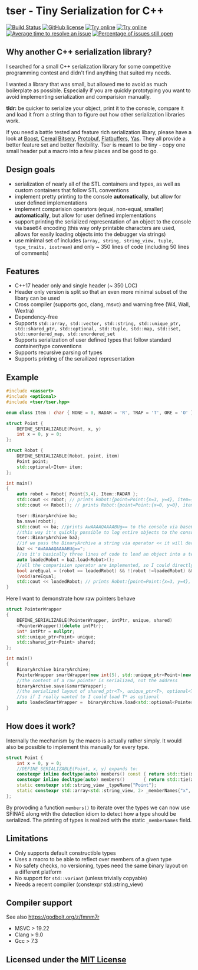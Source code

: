 # tser - Tiny Serialization for C++
[![Build Status](https://img.shields.io/badge/build-passing-brightgreen.svg)](https://img.shields.io/badge/build-passing-brightgreen.svg)
[![GitHub license](https://img.shields.io/badge/license-MIT-blue.svg)](https://github.com/KonanM/tser/blob/master/LICENSE)
[![Try online](https://img.shields.io/badge/try-online-blue.svg)](https://wandbox.org/permlink/gdgbD3t8i8hOWK6L)
[![Try online](https://img.shields.io/badge/try-online-blue.svg)](https://godbolt.org/z/fmnm7r)
[![Average time to resolve an issue](http://isitmaintained.com/badge/resolution/konanM/tser.svg)](http://isitmaintained.com/project/konanM/tser "Average time to resolve an issue")
[![Percentage of issues still open](http://isitmaintained.com/badge/open/konanM/tser.svg)](http://isitmaintained.com/project/konanM/tser "Percentage of issues still open")
## Why another C++ serialization library?

I searched for a small C++ serialization library for some competitive programming contest and didn't find anything that suited my needs. 

I wanted a library that was small, but allowed me to avoid as much boilerplate as possible. Especially if you are quickly prototyping you want to avoid implementing serialization and comparision manually.

**tldr:** be quicker to serialize your object, print it to the console, compare it and load it from a string than to figure out how other serialization libraries work. 

If you need a battle tested and feature rich serialization libary, please have a look at [Boost](https://www.boost.org/doc/libs/1_72_0/libs/serialization/doc/index.html), [Cereal](https://uscilab.github.io/cereal/) [Bitsery](https://github.com/fraillt/bitsery), [Protobuf](https://developers.google.com/protocol-buffers), [Flatbuffers](https://google.github.io/flatbuffers/), [Yas](https://github.com/niXman/yas). They all provide a better feature set and better flexibility. Tser is meant to be tiny - copy one small header put a macro into a few places and be good to go. 

## Design goals
* serialization of nearly all of the STL containers and types, as well as custom containers that follow STL conventions
* implement pretty printing to the console **automatically**, but allow for user defined implementations
* implement comparision operators (equal, non-equal, smaller) **automatically**, but allow for user defined implementations
* support printing the serialized representation of an object to the console via base64 encoding (this way only printable characters are used, allows for easily loading objects into the debugger via strings)
* use minimal set of includes (```array, string, string_view, tuple, type_traits, iostream```) and only ~ 350 lines of code (including 50 lines of comments)

## Features

* C++17 header only and single header (~ 350 LOC)
* Header only version is split so that an even more minimal subset of the libary can be used
* Cross compiler (supports gcc, clang, msvc) and warning free (W4, Wall, Wextra)
* Dependency-free
* Supports ```std::array, std::vector, std::string, std::unique_ptr, std::shared_ptr, std::optional, std::tuple, std::map, std::set, std::unordered_map, std::unordered_set ```
* Supports serialization of user defined types that follow standard container/type conventions
* Supports recursive parsing of types 
* Supports printing of the serailized representation

## Example

```Cpp
#include <cassert>
#include <optional>
#include <tser/tser.hpp>

enum class Item : char { NONE = 0, RADAR = 'R', TRAP = 'T', ORE = 'O' };

struct Point {
    DEFINE_SERIALIZABLE(Point, x, y)
    int x = 0, y = 0;
};

struct Robot {
    DEFINE_SERIALIZABLE(Robot, point, item)
    Point point;
    std::optional<Item> item;
};

int main()
{
    auto robot = Robot{ Point{3,4}, Item::RADAR };
    std::cout << robot; // prints Robot:{point=Point:{x=3, y=4}, item={R}}
    std::cout << Robot(); // prints Robot:{point=Point:{x=0, y=0}, item={null}}

    tser::BinaryArchive ba;
    ba.save(robot);
    std::cout << ba; //prints AwAAAAQAAAABUg== to the console via base64 encoding (base64 means only printable characters are used)
    //this way it's quickly possible to log entire objects to the console or logfiles
    tser::BinaryArchive ba2;
    //if we pass the BinaryArchive a string via operator << it will decode it and initialized it's internal buffer with it
    ba2 << "AwAAAAQAAAABUg==";
    //so it's basically three lines of code to load an object into a test and start using it
    auto loadedRobot = ba2.load<Robot>();
    //all the comparision operator are implemented, so I could directly use std::set<Robot>
    bool areEqual = (robot == loadedRobot) && !(robot !=loadedRobot) && !(robot < loadedRobot);
    (void)areEqual;
    std::cout << loadedRobot; // prints Robot:{point=Point:{x=3, y=4}, item={R}}
}
```

Here I want to demonstrate how raw pointers behave

```Cpp
struct PointerWrapper
{
    DEFINE_SERIALIZABLE(PointerWrapper, intPtr, unique, shared)
    ~PointerWrapper(){delete intPtr};
    int* intPtr = nullptr;
    std::unique_ptr<Point> unique;
    std::shared_ptr<Point> shared;
};

int main()
{
    BinaryArchive binaryArchive;
    PointerWrapper smartWrapper{new int(5), std::unique_ptr<Point>(new Point{1,2}), std::shared_ptr<Point>(new Point{1,2}) };
    //the content of a raw pointer is serialized, not the address
    binaryArchive.save(&smartWrapper);
    //the serialized layout of shared_ptr<T>, unique_ptr<T>, optional<T> and T* are all the same
    //so if I really wanted to I could load T* as optional
    auto loadedSmartWrapper =  binaryArchive.load<std::optional<PointerWrapper>>();
}
```

## How does it work?

Internally the mechanism by the macro is actually rather simply. It would also be possible to implement this manually for every type.

```cpp
struct Point {
    int x = 0, y = 0;
    //DEFINE_SERIALIZABLE(Point, x, y) expands to:
    constexpr inline decltype(auto) members() const { return std::tie(x, y); }
    constexpr inline decltype(auto) members()       { return std::tie(x, y); }
    static constexpr std::string_view _typeName{"Point"};
    static constexpr std::array<std::string_view, 2> _memberNames{"x", "y"};
};
```
By provoding a function ```members()``` to iterate over the types we can now use SFINAE along with the detection idiom to detect how a type should be serialized.
The printing of types is realized with the static ```_memberNames``` field.
## Limitations
* Only supports default constructible types
* Uses a macro to be able to reflect over members of a given type
* No safety checks, no versioning, types need the same binary layout on a different platform
* No support for ```std::variant``` (unless trivially copyable)
* Needs a recent compiler (constexpr std::string_view)

## Compiler support
See also https://godbolt.org/z/fmnm7r
* MSVC > 19.22
* Clang > 9.0
* Gcc > 7.3

## Licensed under the [MIT License](LICENSE)
#